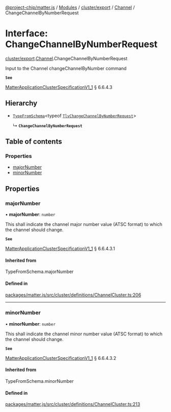 [@project-chip/matter.js](../README.md) / [Modules](../modules.md) / [cluster/export](../modules/cluster_export.md) / [Channel](../modules/cluster_export.Channel.md) / ChangeChannelByNumberRequest

# Interface: ChangeChannelByNumberRequest

[cluster/export](../modules/cluster_export.md).[Channel](../modules/cluster_export.Channel.md).ChangeChannelByNumberRequest

Input to the Channel changeChannelByNumber command

**`See`**

[MatterApplicationClusterSpecificationV1_1](spec_export.MatterApplicationClusterSpecificationV1_1.md) § 6.6.4.3

## Hierarchy

- [`TypeFromSchema`](../modules/tlv_export.md#typefromschema)\<typeof [`TlvChangeChannelByNumberRequest`](../modules/cluster_export.Channel.md#tlvchangechannelbynumberrequest)\>

  ↳ **`ChangeChannelByNumberRequest`**

## Table of contents

### Properties

- [majorNumber](cluster_export.Channel.ChangeChannelByNumberRequest.md#majornumber)
- [minorNumber](cluster_export.Channel.ChangeChannelByNumberRequest.md#minornumber)

## Properties

### majorNumber

• **majorNumber**: `number`

This shall indicate the channel major number value (ATSC format) to which the channel should change.

**`See`**

[MatterApplicationClusterSpecificationV1_1](spec_export.MatterApplicationClusterSpecificationV1_1.md) § 6.6.4.3.1

#### Inherited from

TypeFromSchema.majorNumber

#### Defined in

[packages/matter.js/src/cluster/definitions/ChannelCluster.ts:206](https://github.com/project-chip/matter.js/blob/3adaded6/packages/matter.js/src/cluster/definitions/ChannelCluster.ts#L206)

___

### minorNumber

• **minorNumber**: `number`

This shall indicate the channel minor number value (ATSC format) to which the channel should change.

**`See`**

[MatterApplicationClusterSpecificationV1_1](spec_export.MatterApplicationClusterSpecificationV1_1.md) § 6.6.4.3.2

#### Inherited from

TypeFromSchema.minorNumber

#### Defined in

[packages/matter.js/src/cluster/definitions/ChannelCluster.ts:213](https://github.com/project-chip/matter.js/blob/3adaded6/packages/matter.js/src/cluster/definitions/ChannelCluster.ts#L213)
